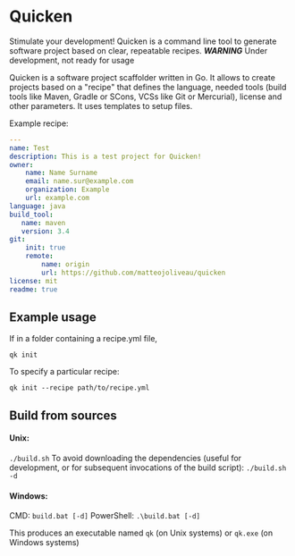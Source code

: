 # Quicken
Stimulate your development! Quicken is a command line tool to generate software project based on clear, repeatable recipes.
***WARNING*** Under development, not ready for usage

Quicken is a software project scaffolder written in Go.
It allows to create projects based on a "recipe" that defines the language, needed tools (build tools like Maven, Gradle or SCons, VCSs like Git or Mercurial), license and other parameters.
It uses templates to setup files.

Example recipe:
```yaml
---
name: Test
description: This is a test project for Quicken!
owner:
    name: Name Surname
    email: name.sur@example.com
    organization: Example
    url: example.com
language: java
build_tool:
   name: maven
   version: 3.4
git:
    init: true
    remote:
        name: origin
        url: https://github.com/matteojoliveau/quicken
license: mit
readme: true
```

## Example usage
If in a folder containing a recipe.yml file,

`qk init`

To specify a particular recipe:

`qk init --recipe path/to/recipe.yml`

## Build from sources

#### Unix:
`./build.sh`
To avoid downloading the dependencies (useful for development, or for subsequent invocations of the build
script):
`./build.sh -d`

#### Windows:
CMD: `build.bat [-d]`
PowerShell: `.\build.bat [-d]`

This produces an executable named `qk` (on Unix systems) or `qk.exe` (on Windows systems)




